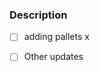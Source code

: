 <!--
Thanks for opening a PR! Your contribution is very much appreciated.

In order to make sure your PR is handled as smoothly as possible we request that you follow the instructions below.

Please help specify what you have changed in bullet points as below.

🎉🎉🎉 Thanks for your contribution! 🎉🎉🎉

-->

### Description

<!-- What're you changing? -->

- [ ] adding pallets x 
- [ ] Other updates


